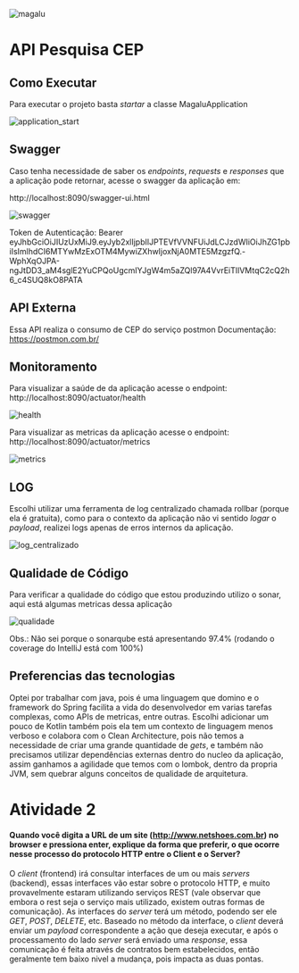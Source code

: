 ![magalu](https://user-images.githubusercontent.com/7126514/96477917-757e0500-120d-11eb-87f2-fac8390d8ccd.jpg)


# API Pesquisa CEP

## Como Executar 
Para executar o projeto basta _startar_ a classe MagaluApplication

![application_start](https://user-images.githubusercontent.com/7126514/96477507-f7b9f980-120c-11eb-8cd7-8d5cdaa700fb.png)

## Swagger
Caso tenha necessidade de saber os _endpoints_, _requests_ e _responses_ que a aplicação pode retornar, acesse o swagger da aplicação em:

http://localhost:8090/swagger-ui.html

![swagger](https://user-images.githubusercontent.com/7126514/96514173-a6742f00-1239-11eb-9146-8761e38fc6bc.png)

Token de Autenticação: Bearer eyJhbGciOiJIUzUxMiJ9.eyJyb2xlIjpbIlJPTEVfVVNFUiJdLCJzdWIiOiJhZG1pbiIsImlhdCI6MTYwMzExOTM4MywiZXhwIjoxNjA0MTE5MzgzfQ.-WphXqOJPA-ngJtDD3_aM4sglE2YuCPQoUgcmIYJgW4m5aZQl97A4VvrEiTIlVMtqC2cQ2h6_c4SUQ8kO8PATA

## API Externa
Essa API realiza o consumo de CEP do serviço postmon
Documentação: https://postmon.com.br/

## Monitoramento 
Para visualizar a saúde de da aplicação acesse o endpoint: http://localhost:8090/actuator/health

![health](https://user-images.githubusercontent.com/7126514/96516850-3b792700-123e-11eb-8467-0e0ed90908d5.png)

Para visualizar as metricas da aplicação acesse o endpoint: http://localhost:8090/actuator/metrics

![metrics](https://user-images.githubusercontent.com/7126514/96517087-a7f42600-123e-11eb-8dc6-0087dc74f5b0.png)

## LOG
Escolhi utilizar uma ferramenta de log centralizado chamada rollbar (porque ela é gratuita), como para o contexto da aplicação não vi sentido _logar_ o _payload_, realizei logs apenas de erros internos da aplicação.

![log_centralizado](https://user-images.githubusercontent.com/7126514/96518036-5cdb1280-1240-11eb-9bc5-b0b7ef759167.png)

## Qualidade de Código
Para verificar a qualidade do código que estou produzindo utilizo o sonar, aqui está algumas metricas dessa aplicação

![qualidade](https://user-images.githubusercontent.com/7126514/96524142-d4636e80-124d-11eb-8528-a25c5d217cfe.png)

Obs.: Não sei porque o sonarqube está apresentando 97.4% (rodando o coverage do IntelliJ está com 100%)

## Preferencias das tecnologias  
Optei por trabalhar com java, pois é uma linguagem que domino e o framework do Spring facilita a vida do desenvolvedor em varias tarefas complexas, como APIs de metricas, entre outras. Escolhi adicionar um pouco de Kotlin também pois ela tem um contexto de linguagem menos verboso e colabora com o Clean Architecture, pois não temos a necessidade de criar uma grande quantidade de _gets_, e também não precisamos utilizar dependências externas dentro do nucleo da aplicação, assim ganhamos a agilidade que temos com o lombok, dentro da propria JVM, sem quebrar alguns conceitos de qualidade de arquitetura.

# Atividade 2
#### Quando você digita a URL de um site (http://www.netshoes.com.br) no browser e pressiona enter, explique da forma que preferir, o que ocorre nesse processo do protocolo HTTP entre o Client e o Server?

O _client_ (frontend) irá consultar interfaces de um ou mais _servers_ (backend), essas interfaces vão estar sobre o protocolo HTTP, e muito provavelmente estaram utilizando serviços REST (vale observar que embora o rest seja o serviço mais utilizado, existem outras formas de comunicação).
As interfaces do _server_ terá um método, podendo ser ele _GET_, _POST_, _DELETE_, etc. Baseado no método da interface, o _client_ deverá enviar um _payload_ correspondente a ação que deseja executar, e após o processamento do lado _server_ será enviado uma _response_, essa comunicação é feita através de contratos bem estabelecidos, então geralmente tem baixo nivel a mudança, pois impacta as duas pontas. 

